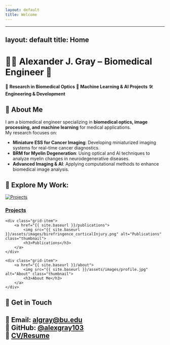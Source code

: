 ```yaml
---
layout: default
title: Welcome
---
```

---
layout: default
title: Home
---

# 👨‍🔬 Alexander J. Gray – Biomedical Engineer 🚀

🔬 **Research in Biomedical Optics**
🤖 **Machine Learning & AI Projects**
🛠 **Engineering & Development**

## **🔬 About Me**
I am a biomedical engineer specializing in **biomedical optics, image processing, and machine learning** for medical applications.  
My research focuses on:
- **Miniature ESS for Cancer Imaging**: Developing miniaturized imaging systems for real-time cancer diagnostics. 
- **BRM for Myelin Degeneration**: Using optical and AI techniques to analyze myelin changes in neurodegenerative diseases.
- **Advanced Imaging & AI**: Applying computational methods to enhance biomedical image analysis.

## 📂 Explore My Work:
<div class="grid-container">
    <div class="grid-item">
        <a href="{{ site.baseurl }}/projects">
            <img src="{{ site.baseurl }}/assets/images/birefringence_corticalInjury.png" alt="Projects" class="thumbnail">
            <h3>Projects</h3>
        </a>
    </div>
    
    <div class="grid-item">
        <a href="{{ site.baseurl }}/publications">
            <img src="{{ site.baseurl }}/assets/images/birefringence_corticalInjury.png" alt="Publications" class="thumbnail">
            <h3>Publications</h3>
        </a>
    </div>
    
    <div class="grid-item">
        <a href="{{ site.baseurl }}/about">
            <img src="{{ site.baseurl }}/assets/images/profile.jpg" alt="About" class="thumbnail">
            <h3>About Me</h3>
        </a>
    </div>
</div>

## **📧 Get in Touch**
📩 Email: [algray@bu.edu](mailto:algray@bu.edu)  
🔗 GitHub: [@alexgray103](https://github.com/alexgray103)  
📄 [CV/Resume](https://your-cv-link.com)  
---